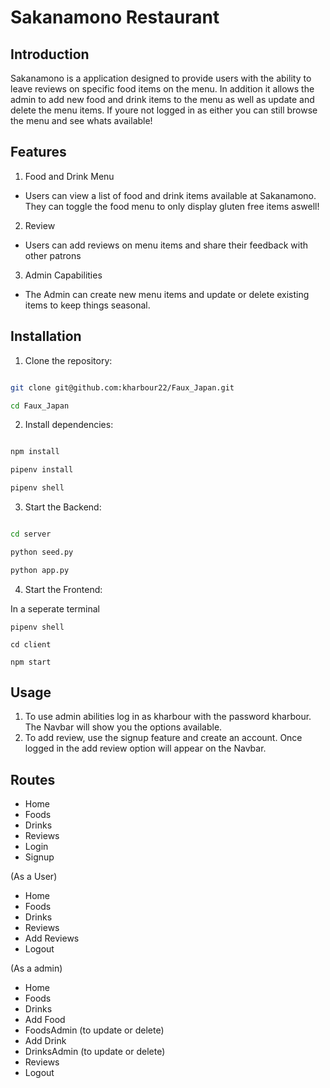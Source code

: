 # Sakanamono Restaurant


## Introduction

Sakanamono is a application designed to provide users with the ability to leave reviews on specific food items on the menu. In addition it allows the admin to add new food and drink items to the menu as well as update and delete the menu items. If youre not logged in as either you can still browse the menu and see whats available!

## Features

1. Food and Drink Menu

  - Users can view a list of food and drink items available at Sakanamono. They can toggle the food menu to only display gluten free items aswell!

2. Review

  - Users can add reviews on menu items and share their feedback with other patrons

3. Admin Capabilities

  - The Admin can create new menu items and update or delete existing items to keep things seasonal.

## Installation

1. Clone the repository:

  ```bash

  git clone git@github.com:kharbour22/Faux_Japan.git

  cd Faux_Japan

  ```

2. Install dependencies:

  ```bash

  npm install

  pipenv install

  pipenv shell

  ```

3. Start the Backend:

  ```bash

  cd server

  python seed.py

  python app.py
  ```
4. Start the Frontend:

  In a seperate terminal

  ```
  pipenv shell
  
  cd client

  npm start

  ```

## Usage

1. To use admin abilities log in as kharbour with the password kharbour. The Navbar will show you the options available.
2. To add review, use the signup feature and create an account. Once logged in the add review option will appear on the Navbar.

## Routes
- Home
- Foods
- Drinks
- Reviews
- Login
- Signup

(As a User)

- Home
- Foods
- Drinks
- Reviews
- Add Reviews
- Logout

(As a admin)

- Home
- Foods
- Drinks
- Add Food
- FoodsAdmin (to update or delete)
- Add Drink
- DrinksAdmin (to update or delete)
- Reviews
- Logout


  

  




